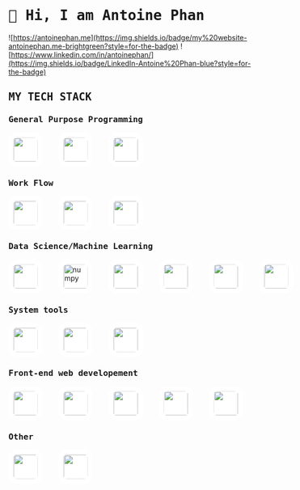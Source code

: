 # 👋 Hi, I am Antoine Phan

<style>
    h1,h2,h3{
        font-family: monospace;
    }
    .container{
        display:flex;
        gap:2rem;
        width:100%;
    }
    .container .icon{
        height:3rem;
        background:#ffffff;
        border-radius: 24%;
        padding: 0.6rem;
        border-shadow: 2rem white solid;
    }
</style>

![https://antoinephan.me](https://img.shields.io/badge/my%20website-antoinephan.me-brightgreen?style=for-the-badge)
![https://www.linkedin.com/in/antoinephan/](https://img.shields.io/badge/LinkedIn-Antoine%20Phan-blue?style=for-the-badge)

## MY TECH STACK
<h3 class="title"> General Purpose Programming </h3>
<div class="container">
<img class="icon" src="https://cdn.jsdelivr.net/gh/devicons/devicon/icons/c/c-original.svg" />
<img class="icon" src="https://cdn.jsdelivr.net/gh/devicons/devicon/icons/cplusplus/cplusplus-original.svg" />  
<img class="icon" src="https://cdn.jsdelivr.net/gh/devicons/devicon/icons/java/java-original.svg"/>
</div>

<h3 class="title"> Work Flow </h3>
<div class=container> 
<img class="icon" src="https://cdn.jsdelivr.net/gh/devicons/devicon/icons/git/git-plain.svg" />
<img class="icon" src="https://cdn.jsdelivr.net/gh/devicons/devicon/icons/github/github-original.svg" />
<img class="icon" src="https://cdn.jsdelivr.net/gh/devicons/devicon/icons/trello/trello-plain.svg" />
</div>

### Data Science/Machine Learning
<div class=container>
<img class=icon src="https://cdn.jsdelivr.net/gh/devicons/devicon/icons/python/python-original.svg" />
<img class=icon alt=numpy src="https://cdn.jsdelivr.net/gh/devicons/devicon/icons/numpy/numpy-original.svg"/>      
<img class=icon src="https://cdn.jsdelivr.net/gh/devicons/devicon/icons/jupyter/jupyter-original.svg" />
<img class=icon src="https://cdn.jsdelivr.net/gh/devicons/devicon/icons/pytorch/pytorch-original.svg" />
<img class=icon src="https://cdn.jsdelivr.net/gh/devicons/devicon/icons/tensorflow/tensorflow-original.svg" />                 
<img class=icon src="https://cdn.jsdelivr.net/gh/devicons/devicon/icons/pandas/pandas-original.svg" />
</div>

### System tools
<div class=container>
<img class=icon src="https://cdn.jsdelivr.net/gh/devicons/devicon/icons/bash/bash-original.svg"/>
<img class=icon src="https://cdn.jsdelivr.net/gh/devicons/devicon/icons/raspberrypi/raspberrypi-original.svg" />
<img class=icon src="https://cdn.jsdelivr.net/gh/devicons/devicon/icons/arduino/arduino-original.svg" />      
</div>

### Front-end web developement
<div class="container">
<img class=icon src="https://cdn.jsdelivr.net/gh/devicons/devicon/icons/react/react-original.svg" />
<img class=icon src="https://cdn.jsdelivr.net/gh/devicons/devicon/icons/sass/sass-original.svg" />
<img class=icon src="https://cdn.jsdelivr.net/gh/devicons/devicon/icons/javascript/javascript-original.svg" />
<img class=icon src="https://cdn.jsdelivr.net/gh/devicons/devicon/icons/html5/html5-original.svg" />
<img class=icon src="https://cdn.jsdelivr.net/gh/devicons/devicon/icons/css3/css3-original.svg" />

</div>

### Other
<div class=container>
<img class=icon src="https://cdn.jsdelivr.net/gh/devicons/devicon/icons/illustrator/illustrator-plain.svg" />
<img class=icon src="https://cdn.jsdelivr.net/gh/devicons/devicon/icons/premierepro/premierepro-plain.svg" />   
</div>

                   



<!--
**notkaramel/notkaramel** is a ✨ _special_ ✨ repository because its `README.md` (this file) appears on your GitHub profile.

Here are some ideas to get you started:

- 🔭 I’m currently working on ...
- 🌱 I’m currently learning ...
- 👯 I’m looking to collaborate on ...
- 🤔 I’m looking for help with ...
- 💬 Ask me about ...
- 📫 How to reach me: ...
- 😄 Pronouns: ...
- ⚡ Fun fact: ...
-->
